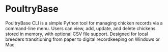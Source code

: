 # PoultryBase
PoultryBase CLI is a simple Python tool for managing chicken records via a command-line menu. Users can view, add, update, and delete chickens stored in memory, with optional CSV file support. Designed for local breeders transitioning from paper to digital recordkeeping on Windows or Mac.
